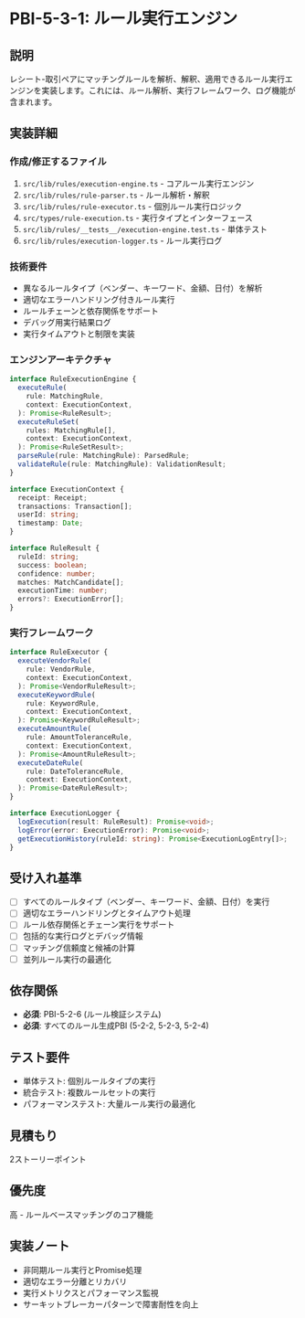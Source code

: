 # PBI-5-3-1: ルール実行エンジン

## 説明

レシート-取引ペアにマッチングルールを解析、解釈、適用できるルール実行エンジンを実装します。これには、ルール解析、実行フレームワーク、ログ機能が含まれます。

## 実装詳細

### 作成/修正するファイル

1. `src/lib/rules/execution-engine.ts` - コアルール実行エンジン
2. `src/lib/rules/rule-parser.ts` - ルール解析・解釈
3. `src/lib/rules/rule-executor.ts` - 個別ルール実行ロジック
4. `src/types/rule-execution.ts` - 実行タイプとインターフェース
5. `src/lib/rules/__tests__/execution-engine.test.ts` - 単体テスト
6. `src/lib/rules/execution-logger.ts` - ルール実行ログ

### 技術要件

- 異なるルールタイプ（ベンダー、キーワード、金額、日付）を解析
- 適切なエラーハンドリング付きルール実行
- ルールチェーンと依存関係をサポート
- デバッグ用実行結果ログ
- 実行タイムアウトと制限を実装

### エンジンアーキテクチャ

```typescript
interface RuleExecutionEngine {
  executeRule(
    rule: MatchingRule,
    context: ExecutionContext,
  ): Promise<RuleResult>;
  executeRuleSet(
    rules: MatchingRule[],
    context: ExecutionContext,
  ): Promise<RuleSetResult>;
  parseRule(rule: MatchingRule): ParsedRule;
  validateRule(rule: MatchingRule): ValidationResult;
}

interface ExecutionContext {
  receipt: Receipt;
  transactions: Transaction[];
  userId: string;
  timestamp: Date;
}

interface RuleResult {
  ruleId: string;
  success: boolean;
  confidence: number;
  matches: MatchCandidate[];
  executionTime: number;
  errors?: ExecutionError[];
}
```

### 実行フレームワーク

```typescript
interface RuleExecutor {
  executeVendorRule(
    rule: VendorRule,
    context: ExecutionContext,
  ): Promise<VendorRuleResult>;
  executeKeywordRule(
    rule: KeywordRule,
    context: ExecutionContext,
  ): Promise<KeywordRuleResult>;
  executeAmountRule(
    rule: AmountToleranceRule,
    context: ExecutionContext,
  ): Promise<AmountRuleResult>;
  executeDateRule(
    rule: DateToleranceRule,
    context: ExecutionContext,
  ): Promise<DateRuleResult>;
}

interface ExecutionLogger {
  logExecution(result: RuleResult): Promise<void>;
  logError(error: ExecutionError): Promise<void>;
  getExecutionHistory(ruleId: string): Promise<ExecutionLogEntry[]>;
}
```

## 受け入れ基準

- [ ] すべてのルールタイプ（ベンダー、キーワード、金額、日付）を実行
- [ ] 適切なエラーハンドリングとタイムアウト処理
- [ ] ルール依存関係とチェーン実行をサポート
- [ ] 包括的な実行ログとデバッグ情報
- [ ] マッチング信頼度と候補の計算
- [ ] 並列ルール実行の最適化

## 依存関係

- **必須**: PBI-5-2-6 (ルール検証システム)
- **必須**: すべてのルール生成PBI (5-2-2, 5-2-3, 5-2-4)

## テスト要件

- 単体テスト: 個別ルールタイプの実行
- 統合テスト: 複数ルールセットの実行
- パフォーマンステスト: 大量ルール実行の最適化

## 見積もり

2ストーリーポイント

## 優先度

高 - ルールベースマッチングのコア機能

## 実装ノート

- 非同期ルール実行とPromise処理
- 適切なエラー分離とリカバリ
- 実行メトリクスとパフォーマンス監視
- サーキットブレーカーパターンで障害耐性を向上
